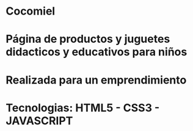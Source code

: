 # Cocomiel
# Página de productos y juguetes didacticos y educativos para niños
# Realizada para un emprendimiento
# Tecnologias: HTML5 - CSS3 - JAVASCRIPT
